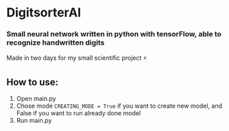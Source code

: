 # DigitsorterAI
### Small neural network written in python with tensorFlow, able to recognize handwritten digits
Made in two days for my small scientific project ⚡

## How to use:
1. Open main.py
2. Chose mode ```CREATING_MODE = True``` if you want to create new model, and False if you want to run already done model
3. Run main.py
